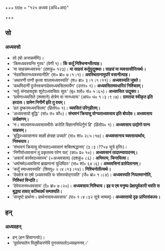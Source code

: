 +++
title = "१२५ अध्यव (अधि+अव)"

+++

## सो
### अध्यवसो
- सो (षो अन्तकर्मणि)।
- 'किमध्यवस्यन्ति गुरवः' (वेणी १)। **किं कर्तुं निश्चिन्वन्तीत्याह।**
- 'मा साहसमध्यवस्यः' (दशकु० १२३)। **मा साहसं कर्तुमुद्युक्थाः। साहसं मा व्यवसासीरित्यर्थः।**
- 'नेदवसितानध्यवस्यानीति' (श० ब्रा० ७।१।१)। **अवस्थितानामुपरि वसानीत्याह।**
- 'अथारणी पाणौ कृत्वा शालामध्यवस्यति' (श० ब्रा० ३।१।१।११)। **अध्यवस्यति जुषते।**
- 'कथमिदानीं दुर्जनवचनादेवमध्यवसितमार्येण' (उत्तर० १)। **अध्यवसितमवधारितं निश्चितम्।**
- 'भर्तुः संनाहसदृशः शूरोऽध्यवसितः सुतः' (बृ० श्लो० सं० ५।६५)। **अध्यवसित उद्युक्तः।**
- 'ग्रामेणाध्यवसिते (श्मशाने) क्षेत्रेण वा नानध्यायः' (आप० ध० १।३।९।७)। **ग्रामतया स्वीकृत इति हरदत्तः। ग्रामेण निगीर्णे इति तु वयम्।**
- 'व्रतं दुष्करमध्यवसितम्' (हितोप० १)। **व्यवसितं परिगृहीतम्।**
- 'अध्यवसायो बुद्धिः' (सां० त० कौ०)। **संभावनं क्रियासु योग्यताध्यवसाय इति बोपदेवः। अध्यवसाय उत्प्रेक्षणम्।**
- 'न। स्वल्पमप्यध्यवसायभीरोः करोति विज्ञाननिधिर्गुणं हि' (हितोप० १)। **अध्यवसाय उद्योगो यत्नः साहसम्।**
- 'बुद्धिरध्यवसानाय साक्षी क्षेत्रज्ञ उच्यते' (भा० शां० २८५।१७)।  **अध्यवसानाय व्यवसायार्थाय, निश्चयाय।**
- 'संभावनं क्रियासु योग्यताऽध्यवसानं शक्तिश्रद्धानम्' (३।३।??५४ सूत्रे वृत्तिः)।
- 'निगीर्याध्यवसानं तु प्रकृतस्य परेण यत्' (का० प्र० १०)। **अध्यवसानं तादात्म्यापादनम्।**
- 'अकार्यं कार्यवदध्यवस्य' (=अध्यवसाय) (दशकु० ८६)। **अभिमत्य, चिन्तयित्वा।**
- 'धर्माश्रमेऽध्यवसिनां ब्राह्मणानां युधिष्ठिरः' (भा० शां० ६४।६)।  **अथ्यवसिनां व्रतोपेतानाम्।**
- 'कर्तुं स्माध्यवस्यति' (शिवपु० २।४।१३।१४)। **निश्चिनोतीत्यर्थः।**
- 'देवक्षेत्रं वा एषो ऽध्यवस्यति यः सोमस्योद्गायति' (जै० ब्रा० १।८४)। **अध्यवस्यति नियतमाप्नोति, निश्चितं विन्दति।**
- 'देवेयजनमध्यवसाय' (ऐ० ब्रा० ७।२०)। **अध्यवसाय निश्चित्य। इह य एष मनुष्यः प्रेक्षापूर्वकारी भवति स बुद्ध्या तावत् कञ्चिदर्थं सम्पश्यति।**
- 'सन्दृष्टे प्रार्थना। प्रार्थनायामध्यवसायः' (पा० १।४।३२ सूत्रे भाष्यम्)। **अध्यवसायो दृढः प्राप्तिसंकल्पः।**

## हन्
### अध्यवहन्
- हन् (हन हिंसागत्योः)।  
- 'पूर्वावघातेन वितुषीकरणेपि पुनरवघातोऽध्यवहननम्।'
